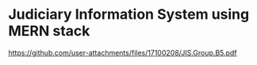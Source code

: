# Judiciary Information System using MERN stack
https://github.com/user-attachments/files/17100208/JIS.Group.B5.pdf
